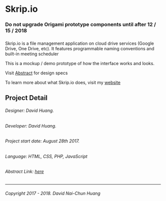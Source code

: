 # Skrip.io
### Do not upgrade Origami prototype components until after 12 / 15 / 2018
###

Skrip.io is a file management application on cloud drive services (Google Drive, One Drive, etc). It features programmable naming conventions and built-in meeting scheduler

This is a mockup / demo prototype of how the interface works and looks.

Visit [Abstract](https://app.goabstract.com/projects/d4f126c0-bec8-11e7-b108-7d84fb31ecb9/) for design specs

To learn more about what Skrip.io does, visit my [website](https://www.davidnhuang.com/project/skrip-io/)

## Project Detail
###### Designer: David Huang.
###### Developer: David Huang.
###### Project start date: August 28th 2017.
###### Language: HTML, CSS, PHP, JavaScript
###### Abstract Link: [here](https://app.goabstract.com/projects/d4f126c0-bec8-11e7-b108-7d84fb31ecb9/)
---
###### Copyright 2017 - 2018. David Nai-Chun Huang
